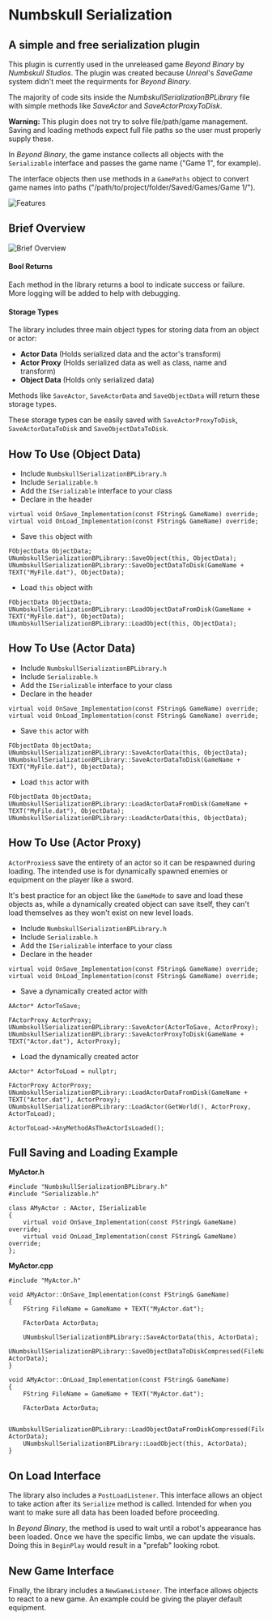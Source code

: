 # Numbskull Serialization
## A simple and free serialization plugin

This plugin is currently used in the unreleased game _Beyond Binary_ by _Numbskull Studios_. The plugin was created because _Unreal_'s _SaveGame_ system didn't meet the requirments for _Beyond Binary_.

The majority of code sits inside the _NumbskullSerializationBPLibrary_ file with simple methods like _SaveActor_ and _SaveActorProxyToDisk_.

**Warning:** This plugin does not try to solve file/path/game management. Saving and loading methods expect full file paths so the user must properly supply these.

In _Beyond Binary_, the game instance collects all objects with the `Serializable` interface and passes the game name ("Game 1", for example).

The interface objects then use methods in a `GamePaths` object to convert game names into paths ("/path/to/project/folder/Saved/Games/Game 1/").

![Features](Documentation/AllFeatures.png)

## Brief Overview

![Brief Overview](Documentation/SimpleSaving.png)

#### Bool Returns

Each method in the library returns a bool to indicate success or failure. More logging will be added to help with debugging.

#### Storage Types

The library includes three main object types for storing data from an object or actor:

- **Actor Data** (Holds serialized data and the actor's transform)
- **Actor Proxy** (Holds serialized data as well as class, name and transform)
- **Object Data** (Holds only serialized data)

Methods like `SaveActor`, `SaveActorData` and `SaveObjectData` will return these storage types.

These storage types can be easily saved with `SaveActorProxyToDisk`, `SaveActorDataToDisk` and `SaveObjectDataToDisk`.

## How To Use (Object Data)

- Include `NumbskullSerializationBPLibrary.h`
- Include `Serializable.h`
- Add the `ISerializable` interface to your class
- Declare in the header

```
virtual void OnSave_Implementation(const FString& GameName) override;
virtual void OnLoad_Implementation(const FString& GameName) override;
```
- Save `this` object with

```
FObjectData ObjectData;
UNumbskullSerializationBPLibrary::SaveObject(this, ObjectData);
UNumbskullSerializationBPLibrary::SaveObjectDataToDisk(GameName + TEXT("MyFile.dat"), ObjectData);
```

- Load `this` object with

```
FObjectData ObjectData;
UNumbskullSerializationBPLibrary::LoadObjectDataFromDisk(GameName + TEXT("MyFile.dat"), ObjectData);
UNumbskullSerializationBPLibrary::LoadObject(this, ObjectData);
```

## How To Use (Actor Data)

- Include `NumbskullSerializationBPLibrary.h`
- Include `Serializable.h`
- Add the `ISerializable` interface to your class
- Declare in the header

```
virtual void OnSave_Implementation(const FString& GameName) override;
virtual void OnLoad_Implementation(const FString& GameName) override;
```
- Save `this` actor with

```
FObjectData ObjectData;
UNumbskullSerializationBPLibrary::SaveActorData(this, ObjectData);
UNumbskullSerializationBPLibrary::SaveActorDataToDisk(GameName + TEXT("MyFile.dat"), ObjectData);
```

- Load `this` actor with

```
FObjectData ObjectData;
UNumbskullSerializationBPLibrary::LoadActorDataFromDisk(GameName + TEXT("MyFile.dat"), ObjectData);
UNumbskullSerializationBPLibrary::LoadActorData(this, ObjectData);
```

## How To Use (Actor Proxy)

`ActorProxies`s save the entirety of an actor so it can be respawned during loading.
The intended use is for dynamically spawned enemies or equipment on the player like a sword.

It's best practice for an object like the `GameMode` to save and load these objects as, while a dynamically created object can save itself, they can't load themselves as they won't exist on new level loads.

- Include `NumbskullSerializationBPLibrary.h`
- Include `Serializable.h`
- Add the `ISerializable` interface to your class
- Declare in the header

```
virtual void OnSave_Implementation(const FString& GameName) override;
virtual void OnLoad_Implementation(const FString& GameName) override;
```
- Save a dynamically created actor with

```
AActor* ActorToSave;

FActorProxy ActorProxy;
UNumbskullSerializationBPLibrary::SaveActor(ActorToSave, ActorProxy);
UNumbskullSerializationBPLibrary::SaveActorProxyToDisk(GameName + TEXT("Actor.dat"), ActorProxy);
```

- Load the dynamically created actor

```
AActor* ActorToLoad = nullptr;

FActorProxy ActorProxy;
UNumbskullSerializationBPLibrary::LoadActorDataFromDisk(GameName + TEXT("Actor.dat"), ActorProxy);
UNumbskullSerializationBPLibrary::LoadActor(GetWorld(), ActorProxy, ActorToLoad);

ActorToLoad->AnyMethodAsTheActorIsLoaded();
```

## Full Saving and Loading Example

**MyActor.h**

```
#include "NumbskullSerializationBPLibrary.h"
#include "Serializable.h"

class AMyActor : AActor, ISerializable
{
	virtual void OnSave_Implementation(const FString& GameName) override;
	virtual void OnLoad_Implementation(const FString& GameName) override;
};
```

**MyActor.cpp**

```
#include "MyActor.h"

void AMyActor::OnSave_Implementation(const FString& GameName)
{
    FString FileName = GameName + TEXT("MyActor.dat");
    
    FActorData ActorData;
    
    UNumbskullSerializationBPLibrary::SaveActorData(this, ActorData);
    UNumbskullSerializationBPLibrary::SaveObjectDataToDiskCompressed(FileName, ActorData);
}

void AMyActor::OnLoad_Implementation(const FString& GameName)
{
    FString FileName = GameName + TEXT("MyActor.dat");
    
    FActorData ActorData;

    UNumbskullSerializationBPLibrary::LoadObjectDataFromDiskCompressed(FileName, ActorData);
    UNumbskullSerializationBPLibrary::LoadObject(this, ActorData);
}
```

## On Load Interface

The library also includes a `PostLoadListener`. This interface allows an object to take action after its `Serialize` method is called. Intended for when you want to make sure all data has been loaded before proceeding.

In _Beyond Binary_, the method is used to wait until a robot's appearance has been loaded. Once we have the specific limbs, we can update the visuals. Doing this in `BeginPlay` would result in a "prefab" looking robot.

## New Game Interface

Finally, the library includes a `NewGameListener`. The interface allows objects to react to a new game. An example could be giving the player default equipment.
